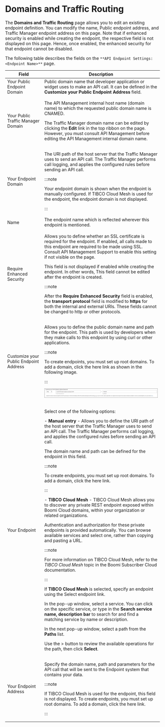 ﻿---
sidebar_position: 3
---

# Domains and Traffic Routing

<head>
  <meta name="guidename" content="API Management"/>
  <meta name="context" content="GUID-93110a53-30ec-402b-b07f-448df2944f98"/>
</head>

The **Domains and Traffic Routing** page allows you to edit an existing endpoint definition. You can modify the name, Public endpoint address, and Traffic Manager endpoint address on this page. Note that if enhanced security is enabled while creating the endpoint, the respective field is not displayed on this page. Hence, once enabled, the enhanced security for that endpoint cannot be disabled.

The following table describes the fields on the `**API Endpoint Settings: <Endpoint Name>**` page. 

|**Field** |**Description** |
| ------- | ------ |
|Your Public Endpoint Domain|Public domain name that developer application or widget uses to make an API call. It can be defined in the **Customize your Public Endpoint Address** field. |
|Your Public Traffic Manager Domain|<p>The API Management internal host name (domain name) to which the requested public domain name is CNAMED. </p><p>The Traffic Manager domain name can be edited by clicking the **Edit** link in the top ribbon on the page. However, you must consult API Management before editing the API Management internal domain name.</p>|
|Your Endpoint Domain|<p>The URI path of the host server that the Traffic Manager uses to send an API call. The Traffic Manager performs call logging, and applies the configured rules before sending an API call. </p><p>:::note</p><p>Your endpoint domain is shown when the endpoint is manually configured. If TIBCO Cloud Mesh is used for the endpoint, the endpoint domain is not displayed.</p><p>::: </p>|
|Name|The endpoint name which is reflected wherever this endpoint is mentioned. |
|Require Enhanced Security|<p>Allows you to define whether an SSL certificate is required for the endpoint. If enabled, all calls made to this endpoint are required to be made using SSL. Consult API Management Support to enable this setting if not visible on the page. </p><p>This field is not displayed if enabled while creating the endpoint. In other words, This field cannot be edited after the endpoint is created. </p><p>:::note</p><p>After the **Require Enhanced Security** field is enabled, the **transport protocol** field is modified to **https** for both the internal and external URIs. These fields cannot be changed to http or other protocols. </p>|
|Customize your Public Endpoint Address|<p>Allows you to define the public domain name and path for the endpoint. This path is used by developers when they make calls to this endpoint by using curl or other applications. </p><p>:::note</p><p>To create endpoints, you must set up root domains. To add a domain, click the here link as shown in the following image.</p><p>::: </p><p>![Customize your endpoint address](../../../Images/customize_public_endpoint_address.jpg)</p>|
|Your Endpoint|<p>Select one of the following options: </p><p>- **Manual entry** - Allows you to define the URI path of the host server that the Traffic Manager uses to send an API call. The Traffic Manager performs call logging, and applies the configured rules before sending an API call. </p><p>The domain name and path can be defined for the endpoint in this field. </p><p>:::note</p><p>To create endpoints, you must set up root domains. To add a domain, click the here link.</p><p>::: </p><p>- **TIBCO Cloud Mesh** - TIBCO Cloud Mesh allows you to discover any private REST endpoint exposed within Boomi Cloud domains, within your organization or related organizations. </p><p>Authentication and authorization for these private endpoints is provided automatically. You can browse available services and select one, rather than copying and pasting a URL. </p><p>:::note</p><p>For more information on TIBCO Cloud Mesh, refer to the *TIBCO Cloud Mesh* topic in the Boomi Subscriber Cloud documentation.</p><p>::: </p><p>If **TIBCO Cloud Mesh** is selected, specify an endpoint using the Select endpoint link. </p><p>In the pop-up window, select a service. You can click on the specific service, or type in the **Search service name, description bar** to search for and find a matching service by name or description.</p><p>In the next pop-up window, select a path from the **Paths** list.</p><p>Use the > button to review the available operations for the path, then click **Select**.</p>|
|Your Endpoint Address|<p>Specify the domain name, path and parameters for the API call that will be sent to the Endpoint system that contains your data. </p><p>:::note</p><p>If TIBCO Cloud Mesh is used for the endpoint, this field is not displayed. To create endpoints, you must set up root domains. To add a domain, click the here link.</p><p>::: </p>|

